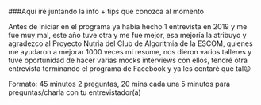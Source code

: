 ###Aquí iré juntando la info + tips que conozca al momento

Antes de iniciar en el programa ya había hecho 1 entrevista en 2019 y me fue muy mal, este año tuve otra y me fue mejor, esa mejoría la atribuyo y agradezco al Proyecto Nutria del Club de Algoritmia de la ESCOM, quienes me ayudaron a mejorar 1000 veces mi resume, nos dieron varios talleres y tuve oportunidad de hacer varias mocks interviews con ellos, tendré otra entrevista terminando el programa de Facebook y ya les contaré que tal😉

Formato:
45 minutos
2 preguntas, 20 mins cada una
5 minutos para preguntas/charla con tu entrevistador(a)